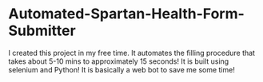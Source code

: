 # Automated-Spartan-Health-Form-Submitter
I created this project in my free time. It automates the filling procedure that takes about 5-10 mins to approximately 15 seconds! It is built using selenium and Python!
It is basically a web bot to save me some time!
